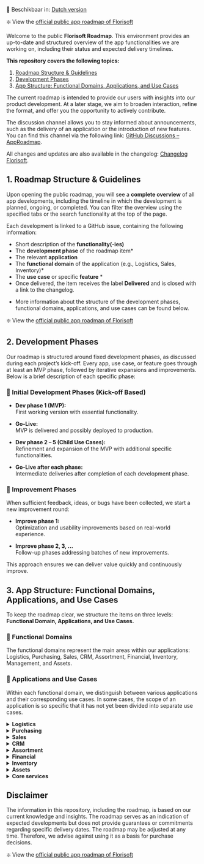 
📘 Beschikbaar in: [Dutch version](https://github.com/Florisoft-issues/AppRoadmap/blob/main/README.md)

❇️ View the [official public app roadmap of Florisoft](https://github.com/orgs/Florisoft-issues/projects/67)

Welcome to the public **Florisoft Roadmap**. This environment provides an up-to-date and structured overview of the app functionalities we are working on, including their status and expected delivery timelines.

**This repository covers the following topics:**
1. [Roadmap Structure & Guidelines](#1-roadmap-structure--guidelines)  
2. [Development Phases](#2-development-phases)  
3. [App Structure: Functional Domains, Applications, and Use Cases](#3-app-structure-functional-domains-applications-and-use-cases)

The current roadmap is intended to provide our users with insights into our product development. At a later stage, we aim to broaden interaction, refine the format, and offer you the opportunity to actively contribute.

The discussion channel allows you to stay informed about announcements, such as the delivery of an application or the introduction of new features. You can find this channel via the following link: [GitHub Discussions – AppRoadmap](https://github.com/Florisoft-issues/AppRoadmap/discussions).

All changes and updates are also available in the changelog: [Changelog Florisoft](https://app.florisoft.nl/apps/latest/changelog.html).

## 1. Roadmap Structure & Guidelines

Upon opening the public roadmap, you will see a **complete overview** of all app developments, including the timeline in which the development is planned, ongoing, or completed. You can filter the overview using the specified tabs or the search functionality at the top of the page.

Each development is linked to a GitHub issue, containing the following information:

- Short description of the **functionality(-ies)**
- The **development phase** of the roadmap item*
- The relevant **application**
- The **functional domain** of the application (e.g., Logistics, Sales, Inventory)*
- The **use case** or specific **feature** *
- Once delivered, the item receives the label **Delivered** and is closed with a link to the changelog.

* More information about the structure of the development phases, functional domains, applications, and use cases can be found below.

❇️ View the [official public app roadmap of Florisoft](https://github.com/orgs/Florisoft-issues/projects/67)

## 2. Development Phases

Our roadmap is structured around fixed development phases, as discussed during each project’s kick-off. Every app, use case, or feature goes through at least an MVP phase, followed by iterative expansions and improvements. Below is a brief description of each specific phase:

### 🌱 Initial Development Phases (Kick-off Based)

- **Dev phase 1 (MVP):**  
    First working version with essential functionality.

- **Go-Live:**  
    MVP is delivered and possibly deployed to production.

- **Dev phase 2 – 5 (Child Use Cases):**  
    Refinement and expansion of the MVP with additional specific functionalities.

- **Go-Live after each phase:**  
    Intermediate deliveries after completion of each development phase.

### 🔄 Improvement Phases

When sufficient feedback, ideas, or bugs have been collected, we start a new improvement round:

- **Improve phase 1:**  
    Optimization and usability improvements based on real-world experience.

- **Improve phase 2, 3, …**  
    Follow-up phases addressing batches of new improvements.

This approach ensures we can deliver value quickly and continuously improve.

## 3. App Structure: Functional Domains, Applications, and Use Cases

To keep the roadmap clear, we structure the items on three levels: **Functional Domain, Applications, and Use Cases.**

### 🔹 Functional Domains

The functional domains represent the main areas within our applications: Logistics, Purchasing, Sales, CRM, Assortment, Financial, Inventory, Management, and Assets.

### 🔸 Applications and Use Cases

Within each functional domain, we distinguish between various applications and their corresponding use cases. In some cases, the scope of an application is so specific that it has not yet been divided into separate use cases.

<details>
<summary><strong>Logistics</strong></summary>

- **Applicatie:** Packing

  **Use cases:** Kubus, Packing, Trolley Loading
  
- **Applicatie:** Picking 

  **Use cases:** Palet Picking, Generic Picking
  
- **Applicatie:** Quality Control

  **Use cases:** Final Outbound Check, Exception Handling, Exception Registration

- **Applicatie:** Labeling

  **Use cases:** Price label, Stock label
  
- **Applicatie:** Track & Tracing

  **Use cases:**  N.v.t.
  
- **Applicatie:** Receiving

  **Use cases:** Entry Control
  
- **Applicatie:** Shipping

  **Use cases:** Adress Label

-  **Applicatie:** Automating Agent

   **Use cases:** Sorting, Weighing

</details>

<details>
<summary><strong>Purchasing</strong></summary>

- **Applicatie:** Proposals

  **Use cases:** Offer Request Floriday

</details>

<details>
<summary><strong>Sales</strong></summary>

- **Applicatie:** POS

  **Use cases:** Cash & Carry, Order Registration, Floriline
  
- **Applicatie:** Purchasing Proposals

  **Use cases:** N.v.t.
  
- **Applicatie:** Licensing

  **Use cases:** N.v.t.

</details>

<details>
<summary><strong>CRM</strong></summary> 

- **Applicatie:** Tickets

  **Use cases:** N.v.t.

</details>

<details>
<summary><strong>Assortment</strong></summary> 

- **Applicatie:** Product Sourching

  **Use cases:** Floriday Grower Catalog

</details>

<details>
<summary><strong>Financial</strong></summary>

- **Applicatie:** Invoice Receipt Verification

  **Use cases:** N.v.t.
  
- **Applicatie:** Receiving Claims

  **Use cases:** N.v.t.
  
- **Applicatie:** Payments

  **Use cases:** N.v.t.
  
- **Applicatie:** Invoicing

  **Use cases:** N.v.t.

</details>

<details>
<summary><strong>Inventory</strong></summary> 

- **Applicatie:** Inventory

  **Use cases:** Slotting, Stock Counting
  
</details>

<details>
<summary><strong>Assets</strong></summary>

- **Applicatie:** Asset Tracking

  **Use cases:** Outbound, Inbound

</details>

<details>
<summary><strong>Core services</strong></summary>

- **Applicatie:** Hub

  **Use cases:** N.v.t.
  
- **Applicatie:** Job Agent

  **Use cases:** Job Agent Server, Job Agent Client

  </details>

## Disclaimer

The information in this repository, including the roadmap, is based on our current knowledge and insights. The roadmap serves as an indication of expected developments but does not provide guarantees or commitments regarding specific delivery dates. The roadmap may be adjusted at any time. Therefore, we advise against using it as a basis for purchase decisions.

❇️ View the [official public app roadmap of Florisoft](https://github.com/orgs/Florisoft-issues/projects/67)
